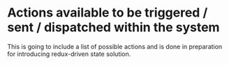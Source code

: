 # Actions available to be triggered / sent / dispatched within the system

This is going to include a list of possible actions and is done in preparation for introducing redux-driven state solution.
